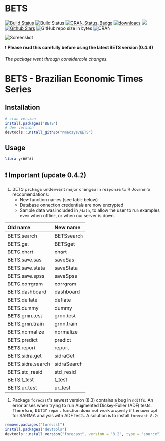 
<!-- README.md is generated from README.Rmd. Please edit that file -->
BETS
====

[![Build Status](https://travis-ci.org/nmecsys/BETS.svg?branch=master)](https://travis-ci.org/nmecsys/BETS) 
![Build Status](https://ci.appveyor.com/api/projects/status/github/nmecsys/BETS?branch=master&svg=true) 
[![CRAN\_Status\_Badge](http://www.r-pkg.org/badges/version/BETS)](https://CRAN.R-project.org/package=BETS) 
[![downloads](http://cranlogs.r-pkg.org/badges/BETS)](http://cran.rstudio.com/web/packages/BETS/index.html) 
![](http://cranlogs.r-pkg.org/badges/last-week/BETS?color=blue)
[![Github Stars](https://img.shields.io/github/stars/nmecsys/BETS.svg?style=flat&label=Github)](https://github.com/nmecsys/BETS)
![GitHub repo size in bytes](https://img.shields.io/github/repo-size/nmecsys/BETS.svg)
![CRAN](https://img.shields.io/cran/l/BETS.svg)



![Screenshot](https://gist.githubusercontent.com/GreedBlink/e47bce2c1f31ca138885eab5a704a98f/raw/c2700ed9ae27c29b3a0b512f2b21606cf72e0565/BETS.png)


:exclamation: **Please read this carefully before using the latest BETS version (0.4.4)**

*The package went through considerable changes.*

BETS - Brazilian Economic Times Series
======================================

Installation
------------

``` r
# cran version
install.packages("BETS") 
# dev version
devtools::install_github("nmecsys/BETS")
```

Usage
-----

``` r
library(BETS)
```

:exclamation: Important (update 0.4.2)
--------------------------------------

1.  BETS package underwent major changes in response to R Journal's reccomendations:
    -   New function names (see table below)
    -   Database onnection credentials are now encrypted
    -   Sample data was included in `/data`, to allow the user to run examples even when offline, or when our server is down.

| Old name          | New name    |
|:------------------|:------------|
| BETS.search       | BETSsearch  |
| BETS.get          | BETSget     |
| BETS.chart        | chart       |
| BETS.save.sas     | saveSas     |
| BETS.save.stata   | saveStata   |
| BETS.save.spss    | saveSpss    |
| BETS.corrgram     | corrgram    |
| BETS.dashboard    | dashboard   |
| BETS.deflate      | deflate     |
| BETS.dummy        | dummy       |
| BETS.grnn.test    | grnn.test   |
| BETS.grnn.train   | grnn.train  |
| BETS.normalize    | normalize   |
| BETS.predict      | predict     |
| BETS.report       | report      |
| BETS.sidra.get    | sidraGet    |
| BETS.sidra.search | sidraSearch |
| BETS.std\_resid   | std\_resid  |
| BETS.t\_test      | t\_test     |
| BETS.ur\_test     | ur\_test    |

1.  Package `forecast`'s newest version (8.3) contains a bug in `ndiffs`. An error arises when trying to run Augmented Dickey-Fuller (ADF) tests. Therefore, BETS' `report` function does not work properly if the user opt for SARIMA analysis with ADF tests. A solution is to install `forecast 8.2`:

``` r
remove.packages("forecast")
install.packages("devtools")
devtools::install_version("forecast", version = "8.2", type = "source")
```


